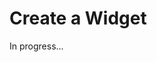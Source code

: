 <meta url="https://github.com/johnlindquist/kit/discussions/795">
<meta id="D_kwDOEu7MBc4AP9TR">
<meta title="Create a Widget">
<meta section="Widgets">
<meta i="0">    
<meta path="docs/create-a-widget">    

# Create a Widget  

In progress...